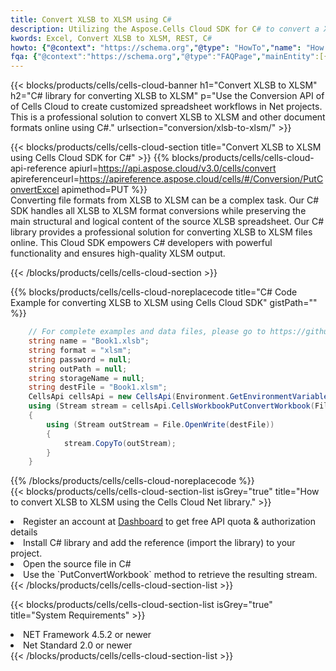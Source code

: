 ```yaml
---
title: Convert XLSB to XLSM using C# 
description: Utilizing the Aspose.Cells Cloud SDK for C# to convert a XLSB format file to a XLSM format file. 
kwords: Excel, Convert XLSB to XLSM, REST, C#
howto: {"@context": "https://schema.org","@type": "HowTo","name": "How to convert XLSB to XLSM using the Cells Cloud Net library.","description": "How to convert XLSB to XLSM using the Cells Cloud Net library.","image": {"@type": "ImageObject"},"url": "/net/conversion/xlsb-to-xlsm/","step": [{ "@type": "HowToStep","name": "How to convert XLSB to XLSM using the Cells Cloud Net library. step 1", "image": {"@type": "ImageObject",},"url": "/net/conversion/xlsb-to-xlsm/","text": "Register an account at <a href='https://dashboard.aspose.cloud/'>Dashboard</a> to get free API quota & authorization details",},{ "@type": "HowToStep","name": "How to convert XLSB to XLSM using the Cells Cloud Net library. step 1", "image": {"@type": "ImageObject",},"url": "/net/conversion/xlsb-to-xlsm/","text": "Install C# library and add the reference (import the library) to your project.",},{ "@type": "HowToStep","name": "How to convert XLSB to XLSM using the Cells Cloud Net library. step 1", "image": {"@type": "ImageObject",},"url": "/net/conversion/xlsb-to-xlsm/","text": "Open the source file in C#",},{ "@type": "HowToStep","name": "How to convert XLSB to XLSM using the Cells Cloud Net library. step 1", "image": {"@type": "ImageObject",},"url": "/net/conversion/xlsb-to-xlsm/","text": "Use the `PutConvertWorkbook` method to retrieve the resulting stream.",}, ],"supply": {"@type": "HowToSupply","name": "document"},"tool": [{"@type": "HowToTool","name": "Visual Studio, Visual Studio Code, Rider "},{"@type": "HowToTool","name": "Aspose Cells"}],"totalTime": "PT6M"}
fqa: {"@context":"https://schema.org","@type":"FAQPage","mainEntity":[{"@type":"Question","name":"Why convert file formats in C# using REST API?","acceptedAnswer":{"@type":"Answer","text":"Documents are encoded in many ways, and some files may be incompatible with the software you use. To open and read such files, just convert them to appropriate file formats.<br/><ol><li>Install .NET SDK and add the reference (import the library) to your project.</li><li>Open the source file in C# using REST API.</li><li>Call the PutConvertWorkbookRequest() method, passing an output filename with required extension.</li><li>Get the result of conversion as a separate file.</li></ol>"}},{"@type":"Question","name":"What file formats can I convert with your C# library?","acceptedAnswer":{"@type":"Answer","text":"We support a variety of file formats for conversion using .NET library, including XLSX, Excel, xls , PDF, CSV, HTML, Markdown, XML, PNG, JPG, TIFF, Json, TXT and many more."}},{"@type":"Question","name":"What is the maximum allowed file size for conversion using this .NET library?","acceptedAnswer":{"@type":"Answer","text":"There are no file size limits for format conversions using .NET library."}}]}
---
```



{{< blocks/products/cells/cells-cloud-banner h1="Convert XLSB to XLSM" h2="C# library for converting XLSB to XLSM" p="Use the Conversion API of of Cells Cloud to create customized spreadsheet workflows in Net projects. This is a professional solution to convert XLSB to XLSM and other document formats online using C#." urlsection="conversion/xlsb-to-xlsm/" >}}

{{< blocks/products/cells/cells-cloud-section  title="Convert XLSB to XLSM using Cells Cloud SDK for C#" >}}
{{% blocks/products/cells/cells-cloud-api-reference  apiurl=https://api.aspose.cloud/v3.0/cells/convert  apireferenceurl=https://apireference.aspose.cloud/cells/#/Conversion/PutConvertExcel  apimethod=PUT %}}
<br/>
Converting file formats from XLSB to XLSM can be a complex task. Our C# SDK handles all XLSB to XLSM format conversions while preserving the main structural and logical content of the source XLSB spreadsheet. Our C# library provides a professional solution for converting XLSB to XLSM files online. This Cloud SDK empowers C# developers with powerful functionality and ensures high-quality XLSM output.

{{< /blocks/products/cells/cells-cloud-section >}}

{{% blocks/products/cells/cells-cloud-noreplacecode title="C# Code Example for converting XLSB to XLSM using Cells Cloud SDK" gistPath="" %}}
 
```cs
    // For complete examples and data files, please go to https://github.com/aspose-cells-cloud/aspose-cells-cloud-dotnet/
    string name = "Book1.xlsb";
    string format = "xlsm";
    string password = null;
    string outPath = null;
    string storageName = null;
    string destFile = "Book1.xlsm";
    CellsApi cellsApi = new CellsApi(Environment.GetEnvironmentVariable("ProductClientId"), Environment.GetEnvironmentVariable("ProductClientSecret"));
    using (Stream stream = cellsApi.CellsWorkbookPutConvertWorkbook(File.OpenRead(name), format, password, outPath, storageName))
    {
        using (Stream outStream = File.OpenWrite(destFile))
        {
            stream.CopyTo(outStream);
        }
    }
```
 
{{% /blocks/products/cells/cells-cloud-noreplacecode  %}}
<br/>
{{< blocks/products/cells/cells-cloud-section-list isGrey="true"  title="How to convert XLSB to XLSM using the Cells Cloud Net library." >}}
<li>Register an account at <a href="https://dashboard.aspose.cloud/">Dashboard</a> to get free API quota & authorization details</li>
<li>Install C# library and add the reference (import the library) to your project.</li>
<li>Open the source file in C#</li>
<li>Use the `PutConvertWorkbook` method to retrieve the resulting stream.</li>
{{< /blocks/products/cells/cells-cloud-section-list >}}

{{< blocks/products/cells/cells-cloud-section-list isGrey="true"  title="System Requirements" >}}
<li>NET Framework 4.5.2 or newer</li>
<li>Net Standard 2.0 or newer</li>
{{< /blocks/products/cells/cells-cloud-section-list >}}
